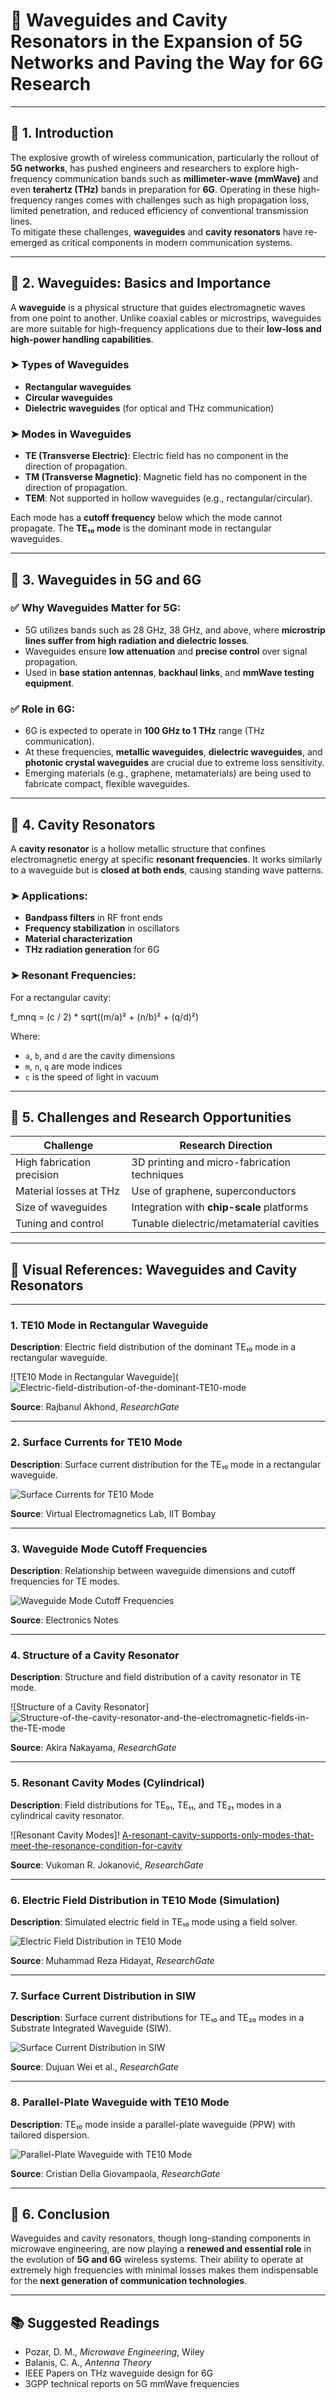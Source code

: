 # 📡 Waveguides and Cavity Resonators in the Expansion of 5G Networks and Paving the Way for 6G Research

---

## 🔷 1. Introduction

The explosive growth of wireless communication, particularly the rollout of **5G networks**, has pushed engineers and researchers to explore high-frequency communication bands such as **millimeter-wave (mmWave)** and even **terahertz (THz)** bands in preparation for **6G**. Operating in these high-frequency ranges comes with challenges such as high propagation loss, limited penetration, and reduced efficiency of conventional transmission lines.  
To mitigate these challenges, **waveguides** and **cavity resonators** have re-emerged as critical components in modern communication systems.

---

## 🔷 2. Waveguides: Basics and Importance

A **waveguide** is a physical structure that guides electromagnetic waves from one point to another. Unlike coaxial cables or microstrips, waveguides are more suitable for high-frequency applications due to their **low-loss and high-power handling capabilities**.

### ➤ Types of Waveguides
- **Rectangular waveguides**
- **Circular waveguides**
- **Dielectric waveguides** (for optical and THz communication)

### ➤ Modes in Waveguides
- **TE (Transverse Electric)**: Electric field has no component in the direction of propagation.
- **TM (Transverse Magnetic)**: Magnetic field has no component in the direction of propagation.
- **TEM**: Not supported in hollow waveguides (e.g., rectangular/circular).

Each mode has a **cutoff frequency** below which the mode cannot propagate. The **TE₁₀ mode** is the dominant mode in rectangular waveguides.

---

## 🔷 3. Waveguides in 5G and 6G

### ✅ Why Waveguides Matter for 5G:
- 5G utilizes bands such as 28 GHz, 38 GHz, and above, where **microstrip lines suffer from high radiation and dielectric losses**.
- Waveguides ensure **low attenuation** and **precise control** over signal propagation.
- Used in **base station antennas**, **backhaul links**, and **mmWave testing equipment**.

### ✅ Role in 6G:
- 6G is expected to operate in **100 GHz to 1 THz** range (THz communication).
- At these frequencies, **metallic waveguides**, **dielectric waveguides**, and **photonic crystal waveguides** are crucial due to extreme loss sensitivity.
- Emerging materials (e.g., graphene, metamaterials) are being used to fabricate compact, flexible waveguides.

---

## 🔷 4. Cavity Resonators

A **cavity resonator** is a hollow metallic structure that confines electromagnetic energy at specific **resonant frequencies**. It works similarly to a waveguide but is **closed at both ends**, causing standing wave patterns.

### ➤ Applications:
- **Bandpass filters** in RF front ends
- **Frequency stabilization** in oscillators
- **Material characterization**
- **THz radiation generation** for 6G

### ➤ Resonant Frequencies:
For a rectangular cavity:

f_mnq = (c / 2) * sqrt((m/a)² + (n/b)² + (q/d)²)


Where:
- `a`, `b`, and `d` are the cavity dimensions
- `m`, `n`, `q` are mode indices
- `c` is the speed of light in vacuum

---

## 🔷 5. Challenges and Research Opportunities

| Challenge                         | Research Direction                                |
|----------------------------------|----------------------------------------------------|
| High fabrication precision       | 3D printing and micro-fabrication techniques      |
| Material losses at THz           | Use of graphene, superconductors                  |
| Size of waveguides               | Integration with **chip-scale** platforms         |
| Tuning and control               | Tunable dielectric/metamaterial cavities          |

---
## 📸 Visual References: Waveguides and Cavity Resonators

---

### 1. TE10 Mode in Rectangular Waveguide

**Description**: Electric field distribution of the dominant TE₁₀ mode in a rectangular waveguide.

![TE10 Mode in Rectangular Waveguide](![Electric-field-distribution-of-the-dominant-TE10-mode](https://github.com/user-attachments/assets/a28147ef-efa4-4209-b059-084c11c2e7f6)


**Source**: Rajbanul Akhond, *ResearchGate*

---

### 2. Surface Currents for TE10 Mode

**Description**: Surface current distribution for the TE₁₀ mode in a rectangular waveguide.

![Surface Currents for TE10 Mode](https://www.ee.iitb.ac.in/course/~vel/apps/SurfaceCurrentofRecWG%28TE10%29/TE10%20current.png)

**Source**: Virtual Electromagnetics Lab, IIT Bombay

---

### 3. Waveguide Mode Cutoff Frequencies

**Description**: Relationship between waveguide dimensions and cutoff frequencies for TE modes.

![Waveguide Mode Cutoff Frequencies](https://www.electronics-notes.com/images/waveguide-mode-cutoff-frequency-01.svg)

**Source**: Electronics Notes

---

### 4. Structure of a Cavity Resonator

**Description**: Structure and field distribution of a cavity resonator in TE mode.

![Structure of a Cavity Resonator]![Structure-of-the-cavity-resonator-and-the-electromagnetic-fields-in-the-TE-mode](https://github.com/user-attachments/assets/5203340a-843a-4a73-bf32-44bd1d8cdf55)


**Source**: Akira Nakayama, *ResearchGate*

---

### 5. Resonant Cavity Modes (Cylindrical)

**Description**: Field distributions for TE₀₁, TE₁₁, and TE₂₁ modes in a cylindrical cavity resonator.

![Resonant Cavity Modes]!
[A-resonant-cavity-supports-only-modes-that-meet-the-resonance-condition-for-cavity](https://github.com/user-attachments/assets/08cb680b-6a7e-4835-b3bb-a4b2abee567b)


**Source**: Vukoman R. Jokanović, *ResearchGate*

---

### 6. Electric Field Distribution in TE10 Mode (Simulation)

**Description**: Simulated electric field in TE₁₀ mode using a field solver.

![Electric Field Distribution in TE10 Mode](https://www.researchgate.net/publication/344090470/figure/fig15/AS:949574766817281@1600873484745/Simulated-electric-field-in-TE10-mode.png)

**Source**: Muhammad Reza Hidayat, *ResearchGate*

---

### 7. Surface Current Distribution in SIW

**Description**: Surface current distributions for TE₁₀ and TE₂₀ modes in a Substrate Integrated Waveguide (SIW).

![Surface Current Distribution in SIW](https://www.researchgate.net/publication/359576905/figure/fig2/AS:1132333712402432@1652445410405/Surface-current-distribution-of-SIW-A-TE10-mode-B-TE20-mode.png)

**Source**: Dujuan Wei et al., *ResearchGate*

---

### 8. Parallel-Plate Waveguide with TE10 Mode

**Description**: TE₁₀ mode inside a parallel-plate waveguide (PPW) with tailored dispersion.

![Parallel-Plate Waveguide with TE10 Mode](https://www.researchgate.net/publication/285648061/figure/fig4/AS:614253693370368@1523487433321/A-parallel-plate-waveguide-PPW-with-the-TE10-mode-exhibiting-specific-effective.png)

**Source**: Cristian Della Giovampaola, *ResearchGate*

---





## 🔷 6. Conclusion

Waveguides and cavity resonators, though long-standing components in microwave engineering, are now playing a **renewed and essential role** in the evolution of **5G and 6G** wireless systems. Their ability to operate at extremely high frequencies with minimal losses makes them indispensable for the **next generation of communication technologies**.

---

## 📚 Suggested Readings

- Pozar, D. M., *Microwave Engineering*, Wiley
- Balanis, C. A., *Antenna Theory*
- IEEE Papers on THz waveguide design for 6G
- 3GPP technical reports on 5G mmWave frequencies
